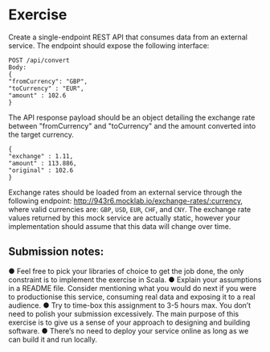 # Exercise
Create a single-endpoint REST API that consumes data from an external service. The endpoint
should expose the following interface:
```
POST /api/convert
Body:
{
"fromCurrency": "GBP",
"toCurrency" : "EUR",
"amount" : 102.6
}
```
The API response payload should be an object detailing the exchange rate between
"fromCurrency" and "toCurrency" and the amount converted into the target currency.
```
{
"exchange" : 1.11,
"amount" : 113.886,
"original" : 102.6
}
```
Exchange rates should be loaded from an external service through the following endpoint:
http://943r6.mocklab.io/exchange-rates/:currency, where valid currencies are: `GBP`, `USD`,
`EUR`, `CHF`, and `CNY`. The exchange rate values returned by this mock service are actually
static, however your implementation should assume that this data will change over time.

## Submission notes:
● Feel free to pick your libraries of choice to get the job done, the only constraint is to
implement the exercise in Scala.
● Explain your assumptions in a README file. Consider mentioning what you would do
next if you were to productionise this service, consuming real data and exposing it to a
real audience.
● Try to time-box this assignment to 3-5 hours max. You don’t need to polish your
submission excessively. The main purpose of this exercise is to give us a sense of your
approach to designing and building software.
● There’s no need to deploy your service online as long as we can build it and run locally.